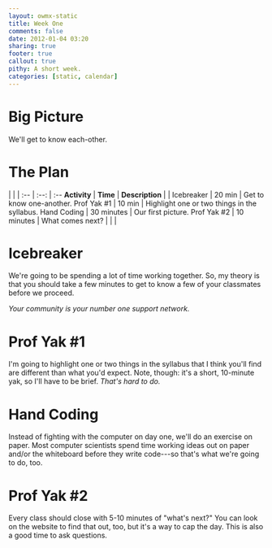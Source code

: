 ```yaml
---
layout: owmx-static
title: Week One
comments: false
date: 2012-01-04 03:20
sharing: true
footer: true
callout: true
pithy: A short week.
categories: [static, calendar]
---
```


# Big Picture
We'll get to know each-other.

# The Plan

| | | 
 :-- | :--: | :--
 **Activity** | **Time** | **Description**
  |  | 
Icebreaker | 20 min | Get to know one-another.
Prof Yak #1 | 10 min | Highlight one or two things in the syllabus.
Hand Coding | 30 minutes | Our first picture.
Prof Yak #2 | 10 minutes | What comes next?
| | | 

# Icebreaker
We're going to be spending a lot of time working together. So, my theory is that you should take a few minutes to get to know a few of your classmates before we proceed.

*Your community is your number one support network.*

# Prof Yak #1

I'm going to highlight one or two things in the syllabus that I think you'll find are different than what you'd expect. Note, though: it's a short, 10-minute yak, so I'll have to be brief. *That's hard to do.*

# Hand Coding

Instead of fighting with the computer on day one, we'll do an exercise on paper. Most computer scientists spend time working ideas out on paper and/or the whiteboard before they write code---so that's what we're going to do, too.

# Prof Yak #2

Every class should close with 5-10 minutes of "what's next?" You can look on the website to find that out, too, but it's a way to cap the day. This is also a good time to ask questions.
